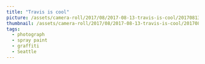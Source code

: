 ```yaml
---
title: "Travis is cool"
picture: /assets/camera-roll/2017/08/2017-08-13-travis-is-cool/20170813_235444526_iOS.jpg
thumbnail: /assets/camera-roll/2017/08/2017-08-13-travis-is-cool/20170813_235444526_iOS-thumbnail.jpg
tags:
  - photograph
  - spray paint
  - graffiti
  - Seattle
---
```

